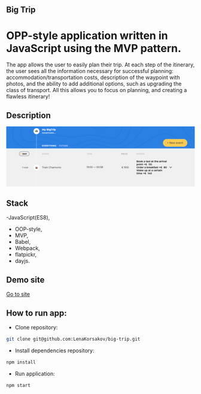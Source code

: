 ## Big Trip
# OPP-style application written in JavaScript using the MVP pattern.

The app allows the user to easily plan their trip. At each step of the itinerary, the user sees all the information necessary for successful planning: accommodation/transportation costs, description of the waypoint with photos, and the ability to add additional options, such as upgrading the class of transport. All this allows you to focus on planning, and creating a flawless itinerary!

## Description
<!-- ![When the user starts the application, he immediately sees his planned route. He can select the "future" filter, then only future waypoints will be displayed in relation to the current moment.]
(https://github.com/LenaKorsakov/big-trip/blob/master/screenshots/main-screenshot.png) -->
![When the user starts the application, he immediately sees his planned route. He can select the "future" filter, then only future waypoints will be displayed in relation to the current moment.](https://github.com/LenaKorsakov/big-trip/blob/master/screenshots/main-screenshot.png)


## Stack
-JavaScript(ES8),
- OOP-style,
- MVP,
- Babel,
- Webpack,
- flatpickr,
- dayjs.

## Demo site
<a href="https://big-trip-opal.vercel.app/">Go to site<a>

## How to run app:

- Clone repository:
```bash
git clone git@github.com:LenaKorsakov/big-trip.git
```

- Install dependencies repository:

```bash
npm install
```

- Run application:

```bash
npm start
```
